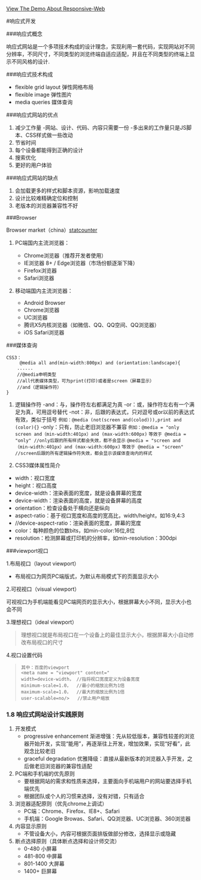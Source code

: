 
[View The Demo About Responsive-Web  ](http://gcelaor.github.io/Responsive-Web/index.html)


#响应式开发

###响应式概念

响应式网站是一个多项技术构成的设计理念，实现利用一套代码，实现网站对不同分辨率，不同尺寸，不同类型的浏览终端自适应适配，并且在不同类型的终端上显示不同风格的设计.

###响应式技术构成

- flexible grid layout 弹性网格布局
- flexible image 弹性图片
- media queries 媒体查询

###响应式网站的优点

1. 减少工作量
   -网站、设计、代码、内容只需要一份
   -多出来的工作量只是JS脚本、CSS样式做一些改动
2. 节省时间
3. 每个设备都能得到正确的设计
4. 搜索优化
5. 更好的用户体验

###响应式网站的缺点

1. 会加载更多的样式和脚本资源，影响加载速度
2. 设计比较难精确定位和控制
3. 老版本的浏览器兼容性不好

###Browser

Browser market（china）[statcounter](http://gs.statcounter.com/]) 

1. PC端国内主流浏览器：

   - Chrome浏览器（推荐开发者使用）
   - IE浏览器 8+ / Edge浏览器（市场份额逐渐下降）
   - Firefox浏览器
   - Safari浏览器
2. 移动端国内主流浏览器：

   - Android Browser
   - Chrome浏览器
   - UC浏览器
   - 腾讯X5内核浏览器（如微信、QQ、QQ空间、QQ浏览器）
   - iOS Safari浏览器

###媒体查询

```
CSS3：
     @media all and(min-width:800px) and (orientation:landscape){
    ......
    //@media申明类型
    //all代表媒体类型，可为print(打印)或者是screen（屏幕显示）
    //and（逻辑操作符）
}
```

1. 逻辑操作符
 -and：与，操作符左右都满足为真
 -or：或，操作符左右有一个满足为真，可用逗号替代
 -not：非，后跟的表达式，只对逗号或or以前的表达式有效，类似于括号
    `例如：@media (not(screen and(colod))),print and (color){}`
 -only：只有，防止老旧浏览器不兼容
    `例如：@media = "only screen and（min-width:401px）and (max-width:600px)`
    `等效于 @media = "only" //only后跟的所有样式都会失效，都不会显示`
    `@media = "screen and（min-width:401px）and (max-width:600px)`
    `等效于 @media = "screen" //screen后跟的所有逻辑操作符失效，都会显示该媒体查询内的样式`

2. CSS3媒体属性简介

- width：视口宽度
- height：视口高度
- device-width：渲染表面的宽度，就是设备屏幕的宽度
- device-width：渲染表面的高度，就是设备屏幕的高度
- orientation：检查设备处于横向还是纵向
- aspect-ratio：基于视口宽度和高度的宽高比，width/height，如16:9,4:3
- //device-aspect-ratio：渲染表面的宽度，屏幕的宽度
- color：每种颜色的位数bits，如min-color:16位,8位
- resolution：检测屏幕或打印机的分辨率，如min-resolution：300dpi


###viewport视口

1.布局视口（layout viewport）

 - 布局视口为网页PC端版式，为默认布局模式下的页面显示大小

2.可视视口（visual viewport）

可视视口为手机端能看见PC端网页的显示大小，根据屏幕大小不同，显示大小也会不同

3.理想视口（ideal viewport）

> 理想视口就是布局视口在一个设备上的最佳显示大小，根据屏幕大小自动修改布局视口的尺寸

4.视口设置代码

> ```
> 其中：百度的viewport
> <meta name = "viewport" content="
> width=device-width， //指将视口宽度定义为设备宽度
> minimum-scale=1.0，  //最小的缩放比例为1倍
> maximum-scale=1.0，  //最大的缩放比例为1倍
> user-scalable=no/>   //禁止用户缩放
> ```

### 1.8 响应式网站设计实践原则

1. 开发模式
   - progressive enhancement 渐进增强：先从较低版本，兼容性较差的浏览器开始开发，实现“能用”，再逐渐往上开发，增加效果，实现“好看”，此观念比较老旧
   - graceful degradation 优雅降级：直接从最新版本的浏览器入手开发，之后做老旧浏览器的兼容性适配
2. PC端和手机端的优先原则
   - 要根据网站的需求和性质来选择，主要面向手机端用户的网站要选择手机端优先
   - 根据团队或个人的习惯来选择，没有对错，只有适合
3. 浏览器适配原则（优先chrome上调试）
   - PC端：Chrome、Firefox、IE8+、Safari
   - 手机端：Google Browas、Safari、QQ浏览器、UC浏览器、360浏览器
4. 内容显示原则
   - 不管设备大小，内容可根据页面排版做部分修改，选择显示或隐藏
5. 断点选择原则（具体断点选择和设计师交流）
   - 0-480 小屏幕
   - 481-800 中屏幕
   - 801-1400 大屏幕
   - 1400+ 巨屏幕
